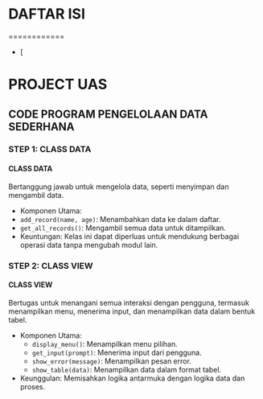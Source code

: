 # DAFTAR ISI
============
- [



# PROJECT UAS
## CODE PROGRAM PENGELOLAAN DATA SEDERHANA
### STEP 1: CLASS DATA
#### CLASS DATA
Bertanggung jawab untuk mengelola data, seperti menyimpan dan mengambil data.
* Komponen Utama:
 * ```add_record(name, age)```: Menambahkan data ke dalam daftar.
 * ```get_all_records()```: Mengambil semua data untuk ditampilkan.
* Keuntungan: Kelas ini dapat diperluas untuk mendukung berbagai operasi data tanpa mengubah modul lain.



### STEP 2: CLASS VIEW
#### CLASS VIEW
Bertugas untuk menangani semua interaksi dengan pengguna, termasuk menampilkan menu, menerima input, dan menampilkan data dalam bentuk tabel.

* Komponen Utama:
  * ```display_menu()```: Menampilkan menu pilihan.
  * ```get_input(prompt)```: Menerima input dari pengguna.
  * ```show_error(message)```: Menampilkan pesan error.
  * ```show_table(data)```: Menampilkan data dalam format tabel.
* Keunggulan: Memisahkan logika antarmuka dengan logika data dan proses.
